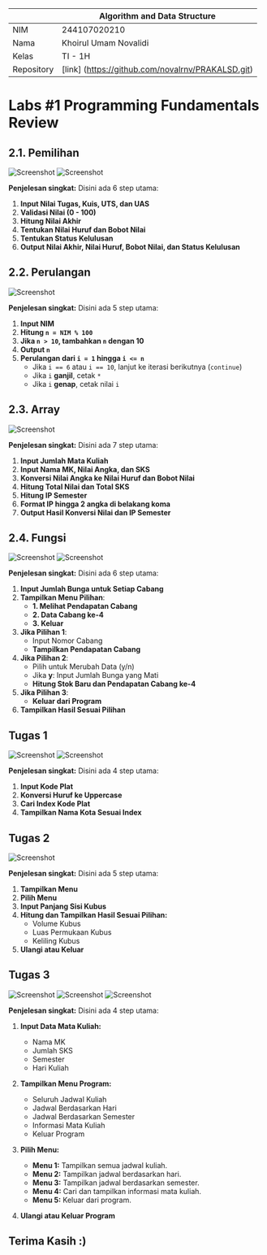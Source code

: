 |  | Algorithm and Data Structure |
|--|--|
| NIM |  244107020210|
| Nama |  Khoirul Umam Novalidi |
| Kelas | TI - 1H |
| Repository | [link] (https://github.com/novalrnv/PRAKALSD.git) |

# Labs #1 Programming Fundamentals Review

## 2.1. Pemilihan


![Screenshot](/img/pemilihan1.png)
![Screenshot](/img/pemilihan2.png)

**Penjelesan singkat:** 
Disini ada 6 step utama: 
1.  **Input Nilai Tugas, Kuis, UTS, dan UAS**
2.  **Validasi Nilai (0 - 100)**
3.  **Hitung Nilai Akhir**
4.  **Tentukan Nilai Huruf dan Bobot Nilai**
5.  **Tentukan Status Kelulusan**
6.  **Output Nilai Akhir, Nilai Huruf, Bobot Nilai, dan Status Kelulusan**

## 2.2. Perulangan


![Screenshot](/img/perulangan.png)

**Penjelesan singkat:** 
Disini ada 5 step utama: 
1.  **Input NIM**
2.  **Hitung `n = NIM % 100`**
3.  **Jika `n > 10`, tambahkan `n` dengan 10**
4.  **Output `n`**
5.  **Perulangan dari `i = 1` hingga `i <= n`**
    -   Jika `i == 6` atau `i == 10`, lanjut ke iterasi berikutnya (`continue`)
    -   Jika `i` **ganjil**, cetak `*`
    -   Jika `i` **genap**, cetak nilai `i`

## 2.3. Array


![Screenshot](/img/array.png)

**Penjelesan singkat:** 
Disini ada 7 step utama: 
1.  **Input Jumlah Mata Kuliah**
2.  **Input Nama MK, Nilai Angka, dan SKS**
3.  **Konversi Nilai Angka ke Nilai Huruf dan Bobot Nilai**
4.  **Hitung Total Nilai dan Total SKS**
5.  **Hitung IP Semester**
6.  **Format IP hingga 2 angka di belakang koma**
7.  **Output Hasil Konversi Nilai dan IP Semester**


## 2.4. Fungsi


![Screenshot](/img/fungsi.png)
![Screenshot](/img/fungsi2.png)

**Penjelesan singkat:** 
Disini ada 6 step utama: 
1.  **Input Jumlah Bunga untuk Setiap Cabang**
2.  **Tampilkan Menu Pilihan**:
    -   **1. Melihat Pendapatan Cabang**
    -   **2. Data Cabang ke-4**
    -   **3. Keluar**
3.  **Jika Pilihan 1**:
    -   Input Nomor Cabang
    -   **Tampilkan Pendapatan Cabang**
4.  **Jika Pilihan 2**:
    -   Pilih untuk Merubah Data (y/n)
    -   Jika **y**: Input Jumlah Bunga yang Mati
    -   **Hitung Stok Baru dan Pendapatan Cabang ke-4**
5.  **Jika Pilihan 3**:
    -   **Keluar dari Program**
6.  **Tampilkan Hasil Sesuai Pilihan**

## Tugas 1


![Screenshot](/img/tugas1.1.png)
![Screenshot](/img/tugas1.2.png)

**Penjelesan singkat:** 
Disini ada 4 step utama: 
1.  **Input Kode Plat**
2.  **Konversi Huruf ke Uppercase**
3.  **Cari Index Kode Plat**
4.  **Tampilkan Nama Kota Sesuai Index**

## Tugas 2


![Screenshot](/img/tugas2.png)

**Penjelesan singkat:** 
Disini ada 5 step utama: 
1.  **Tampilkan Menu**
2.  **Pilih Menu**
3.  **Input Panjang Sisi Kubus**
4.  **Hitung dan Tampilkan Hasil Sesuai Pilihan:**
    -   Volume Kubus
    -   Luas Permukaan Kubus
    -   Keliling Kubus
5.  **Ulangi atau Keluar**
## Tugas 3


![Screenshot](/img/tugas3.1.png)
![Screenshot](/img/tugas3.2.png)
![Screenshot](/img/tugas3.3.png)

**Penjelesan singkat:** 
Disini ada 4 step utama: 
1.  **Input Data Mata Kuliah:**
    -   Nama MK
    -   Jumlah SKS
    -   Semester
    -   Hari Kuliah
2.  **Tampilkan Menu Program:**
    
    -   Seluruh Jadwal Kuliah
    -   Jadwal Berdasarkan Hari
    -   Jadwal Berdasarkan Semester
    -   Informasi Mata Kuliah
    -   Keluar Program
3.  **Pilih Menu:**
    
    -   **Menu 1:** Tampilkan semua jadwal kuliah.
    -   **Menu 2:** Tampilkan jadwal berdasarkan hari.
    -   **Menu 3:** Tampilkan jadwal berdasarkan semester.
    -   **Menu 4:** Cari dan tampilkan informasi mata kuliah.
    -   **Menu 5:** Keluar dari program.
4.  **Ulangi atau Keluar Program**

## Terima Kasih :)